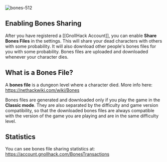 ![bones-512](https://github.com/user-attachments/assets/872f6103-e9a4-4e93-8656-ca04263100fd)

## Enabling Bones Sharing

After you have registered a [[GnollHack Account]], you can enable **Share Bones Files** in the settings. This will share your dead characters with others with some probability. It will also download other people's bones files for you with some probability. Bones files are uploaded and downloaded whenever your character dies.

## What is a Bones File?

A **bones file** is a dungeon level where a character died. More info here: https://nethackwiki.com/wiki/Bones

Bones files are generated and downloaded only if you play the game in the **Classic mode**. They are also separated by the difficulty and game version compatibility, so that the downloaded bones files are always compatible with the version of the game you are playing and are in the same difficulty level.

## Statistics

You can see bones file sharing statistics at: https://account.gnollhack.com/BonesTransactions